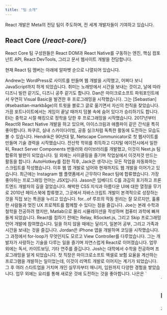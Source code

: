 ```yaml
---
title: "팀 소개"
---
```


<Intro>

React 개발은 Meta의 전담 팀이 주도하며, 전 세계 개발자들이 기여하고 있습니다.

</Intro>

## React Core {/*react-core*/}

React Core 팀 구성원들은 React DOM과 React Native를 구동하는 엔진, 핵심 컴포넌트 API, React DevTools, 그리고 문서 웹사이트 개발을 전담합니다.

현재 React 팀 멤버는 아래에 알파벳 순으로 나열되어 있습니다.

<TeamMember name="Andrew Clark" permalink="andrew-clark" photo="/images/team/acdlite.jpg" github="acdlite" twitter="acdlite" threads="acdlite" title="Engineer at Vercel">
    Andrew는 WordPress로 사이트를 만들며 웹 개발을 시작했고, 어쩌다 보니 JavaScript까지 하게 되었습니다. 취미는 노래방에서 시간을 보내는 것이고, 날에 따라 디즈니 빌런 같기도, 디즈니 공주 같기도 합니다.
</TeamMember>

<TeamMember name="Dan Abramov" permalink="dan-abramov" photo="/images/team/gaearon.jpg" github="gaearon" bsky="danabra.mov" title="Independent Engineer">
    Dan은 마이크로소프트 파워포인트에서 우연히 Visual Basic을 발견한 후 프로그래밍을 시작했습니다. 그는 [Sebastian](#sebastian-markbåge)의 트윗을 블로그 글로 옮기면서 자신의 천직을 찾았습니다. 가끔 포트나이트에서는 게임이 끝날 때까지 덤불 속에 숨어 있다가 승리하기도 합니다.
</TeamMember>

<TeamMember name="Eli White" permalink="eli-white" photo="/images/team/eli-white.jpg" github="elicwhite" twitter="Eli_White" threads="elicwhite" title="Engineering Manager at Meta">
    Eli는 중학교 시절 해킹으로 정학을 당한 후 프로그래밍을 시작했습니다. 2017년부터 React와 React Native 개발을 하고 있으며, 아이스크림과 애플파이 같은 간식을 특히 좋아합니다. 파쿠르, 실내 스카이다이빙, 공중 실크처럼 독특한 활동에 도전하는 모습도 볼 수 있습니다.
</TeamMember>

<TeamMember name="Hendrik Liebau" permalink="hendrik-liebau" photo="/images/team/hendrik.jpg" github="unstubbable" bsky="unstubbable.bsky.social" twitter="unstubbable" title="Engineer at Vercel">
    Hendrik은 90년대 말, Netscape Communicator로 첫 웹사이트를 만들며 기술 경력을 시작했습니다. 전산학 학위를 취득하고 디지털 에이전시에서 일한 뒤, React Server Components 번들러와 라이브러리를 개발했고, 이것이 Next.js 팀 합류의 발판이 되었습니다. 일 외에는 사이클링을 즐기며 작업실에서 이것저것 만드는 활동을 합니다.
</TeamMember>

<TeamMember name="Jack Pope" permalink="jack-pope" photo="/images/team/jack-pope.jpg" github="jackpope" personal="jackpope.me" title="Engineer at Meta">
    AutoHotkey를 접한 직후, Jack은 생각나는 모든 작업을 자동화하는 스크립트를 작성했습니다. 이후 웹 앱 개발로 넘어와 현재까지도 웹 개발을 이어가고 있습니다. 최근에는 Instagram 웹 플랫폼에서 근무하다 React 팀에 합류했습니다. 가장 좋아하는 프로그래밍 언어는 JSX입니다.
</TeamMember>

<TeamMember name="Jason Bonta" permalink="jason-bonta" photo="/images/team/jasonbonta.jpg" threads="someextent" title="Engineering Manager at Meta">
    Jason은 임베디드 C를 과감히 포기하고 프론트엔드 개발자의 길을 걸었습니다. 해박한 CSS 지식과 아름다운 UI에 대한 열정을 무기로 2010년 페이스북에 합류했고, 그곳에서 자바스크립트 개발이 본격적으로 성장하는 것을 직접 보는 특권을 누리고 있습니다. for...of 루프의 작동 원리는 잘 모르지만, 훌륭한 사람들과 멋진 UX 프로젝트를 함께할 수 있다는 점을 즐깁니다.
</TeamMember>

<TeamMember name="Joe Savona" permalink="joe-savona" photo="/images/team/joe.jpg" github="josephsavona" twitter="en_JS" threads="joesavona" title="Engineer at Meta">
    Joe는 본래 수학과 철학을 전공하려 했지만, Matlab으로 물리 시뮬레이션을 작성하며 컴퓨터 과학에 빠져들게 되었습니다. React를 접하기 전에는 Relay, RSocket.js, 그리고 Skip 프로그래밍 언어 개발에 참여했습니다. 일을 하지 않을 때에는 달리기, 일본어 공부, 그리고 가족과 시간을 보내는 것을 즐깁니다.
</TeamMember>

<TeamMember name="Jordan Brown" permalink="jordan-brown" photo="/images/team/jordan.jpg" github="jbrown215" title="Engineer at Meta">
    Jordan은 iPhone 앱을 개발하며 코딩을 시작했습니다. 그 과정에서 for-loop가 무엇인지도 모르고 View Controller를 다루었습니다. 그는 개발자가 사랑하는 기술을 다루는 일을 즐기며 자연스럽게 React로 이어졌습니다. 업무 외에는 독서, 카이트보딩, 기타 연주를 즐깁니다.
</TeamMember>

<TeamMember name="Josh Story" permalink="josh-story" photo="/images/team/josh.jpg" github="gnoff" bsky="storyhb.com" title="Engineer at Vercel">
    Josh는 대학에서 수학을 전공하며 프로그래밍을 알게 되었습니다. 첫 직장은 마이크로소프트 엑셀로 보험 요율을 계산하는 프로그램을 개발하는 일이었는데, 이것이 리액트 개발로 이어지는 계기가 되었습니다. 그 후 여러 스타트업을 거치며 개인 실무자부터 매니저, 임원까지 다양한 경험을 쌓았습니다. 업무 외에는 요리를 통해 새로운 것에 도전하는 것을 좋아합니다.
</TeamMember>

<TeamMember name="Lauren Tan (나은)" permalink="lauren-tan" photo="/images/team/lauren.jpg" github="poteto" twitter="potetotes" threads="potetotes" bsky="no.lol" title="Engineer at Meta">
    나은은 `<marquee>`를 발견했을 때 개발의 전성기를 맞이했습니다. 그때부터 비슷한 느낌을 찾고 있습니다. 대학에서 컴퓨터과학 대신 재무금융을 전공하면서 엑셀로 코딩을 배웠습니다. 취미는 대화방에서 재미있는 밈을 공유하고, 남편과 함께 게임하고, 한국어를 배우고, 강아지 젤다와 노는 것입니다.
</TeamMember>

<TeamMember name="Matt Carroll" permalink="matt-carroll" photo="/images/team/matt-carroll.png" github="mattcarrollcode" twitter="mattcarrollcode" threads="mattcarrollcode" title="Developer Advocate at Meta">
    Matt는 어쩌다 보니 코딩의 세계에 발을 들였습니다. 그 후 혼자서는 만들 수 없는 것들을 커뮤니티와 함께 만드는 일에 매료되었죠. React를 다루기 전에는 YouTube, Google Assistant, Fuchsia, Google Cloud AI, 그리고 Evernote에서 일했습니다. 일을 하지 않을 때에는 등산, 재즈 감상, 가족과 시간을 보내는 것을 즐깁니다.
</TeamMember>

<TeamMember name="Mike Vitousek" permalink="mike-vitousek" photo="/images/team/mike.jpg" github="mvitousek" title="Engineer at Meta">
    Mike는 교수를 꿈꾸며 대학원에 들어갔지만, 연구 제안서를 작성하는 것보다 직접 무언가를 만드는 일이 더 적성에 맞는다는 것을 깨달았습니다. Meta에서 자바스크립트 인프라를 담당하며 경력을 쌓았고, 이것이 계기가 되어 React 컴파일러를 개발하게 되었습니다. 코딩을 하지 않는 시간에는 미국 북서부 지역에서 하이킹을 하거나 스키를 타며 시간을 보냅니다.
</TeamMember>

<TeamMember name="Mofei Zhang" permalink="mofei-zhang" photo="/images/team/mofei-zhang.png" github="mofeiZ" threads="z_mofei" title="Engineer at Meta">
    Mofei는 비디오 게임에서 치트를 만들 수 있다는 사실을 깨닫고 프로그래밍을 시작했습니다. 학부와 대학원에서는 운영체제에 집중했지만, 지금은 React를 가지고 이것저것 만드는 것을 즐기고 있습니다. 업무 외에는 클라이밍 코스를 디버깅하거나 배낭여행을 계획하는 것을 좋아합니다.
</TeamMember>

<TeamMember name="Pieter Vanderwerff" permalink="pieter-vanderwerff" photo="/images/team/pieter.jpg" github="pieterv" threads="pietervanderwerff" title="Engineer at Meta">
    Pieter는 건축공학을 공부했지만, 취업에 실패하자 직접 웹사이트를 만들었고, 그것이 그의 기술 커리어 시작점이 되었습니다. Meta에서 성능 및 언어 관련 업무를 담당했고, 지금은 React에 집중하고 있습니다. 일 외의 시간에는 산으로 오프로드 여행을 떠납니다.ㄴ
</TeamMember>

<TeamMember name="Rick Hanlon" permalink="rick-hanlon" photo="/images/team/rickhanlonii.jpg" github="rickhanlonii" twitter="rickhanlonii" threads="rickhanlonii" bsky="ricky.fm" title="Engineer at Meta">
    Ricky는 이론 수학을 전공했지만, 어쩌다 보니 몇 년간 React Native 팀에서 일하다가 React 팀에 합류했습니다. 코딩을 하지 않을 때에는 스노보드, 자전거, 암벽 등반, 골프를 즐기거나 이슈 템플릿 양식에 맞지 않는 GitHub 이슈를 닫는 일을 합니다.
</TeamMember>

<TeamMember name="Ruslan Lesiutin" permalink="ruslan-lesiutin" photo="/images/team/lesiutin.jpg" github="hoxyq" twitter="ruslanlesiutin" threads="lesiutin" title="Engineer at Meta">
    Ruslan이 UI 프로그래밍에 처음 발을 들인 것은 어린 시절 자신만의 게임 포럼 HTML 템플릿을 손수 편집하면서였습니다. 어쩌다보니 결국 컴퓨터 과학을 전공하게 되었죠. 그는 음악, 게임, 그리고 밈을 좋아하는데, 주로 밈을 가장 즐겨 봅니다.
</TeamMember>

<TeamMember name="Sebastian Markbåge" permalink="sebastian-markbåge" photo="/images/team/sebmarkbage.jpg" github="sebmarkbage" twitter="sebmarkbage" threads="sebmarkbage" title="Engineer at Vercel">
    Sebastian은 심리학을 전공했습니다. 평소에는 말이 별로 없는데, 가끔 하는 말이 몇 달 후에야 비로소 의미를 이해할 수 있을 때도 있습니다. 성은 **“mark-boa-geh”**가 올바른 발음이지만, 현실적으로 “mark-beige”로 부르기로 타협했고, 그는 React를 사용하면서도 종종 타협하곤 합니다.
</TeamMember>

<TeamMember name="Sebastian Silbermann" permalink="sebastian-silbermann" photo="/images/team/sebsilbermann.jpg" github="eps1lon" twitter="sebsilbermann" threads="sebsilbermann" title="Engineer at Vercel">
    Sebastian은 수업 중에 하던 브라우저 게임을 더 재미있게 즐기려고 프로그래밍을 배웠습니다. 이것이 계기가 되어 가능한 한 많은 오픈소스 프로젝트에 기여하게 되었죠. 코딩 외에는 React 커뮤니티의 다른 Sebastian과 Zilberman과 혼동되지 않도록 자신을 알리는 데 힘쓰고 있습니다.
</TeamMember>

<TeamMember name="Seth Webster" permalink="seth-webster" photo="/images/team/seth.jpg" github="sethwebster" twitter="sethwebster" threads="sethwebster" personal="sethwebster.com" title="Engineering Manager at Meta">
    Seth는 어릴 적 애리조나주 투손에서 자라며 프로그래밍을 시작했습니다. 학교를 마친 뒤 음악의 매력에 푹 빠져 약 10년간 투어 음악가로 활동했고, 이후 Intuit에서 일하며 직장으로 복귀했습니다. 여가 시간에는 [사진 촬영](https://www.sethwebster.com)을 하거나 미국 북동부에서 동물 구조를 위한 비행을 즐깁니다.
</TeamMember>

<TeamMember name="Sophie Alpert" permalink="sophie-alpert" photo="/images/team/sophiebits.jpg" github="sophiebits" twitter="sophiebits" threads="sophiebits" personal="sophiebits.com" title="Independent Engineer">
    React가 출시되고 4일 뒤, Sophie는 진행하던 프로젝트 전체를 React로 다시 만들었는데, 지금 생각해보기엔 좀 무모했다고 합니다. 그렇게 프로젝트의 주요 기여자가 된 후 다른 사람들은 Facebook에서 급여를 받는데 왜 자신은 받지 못하는지 궁금해했고, 결국 공식적으로 팀에 합류해 React의 초기 성장을 이끌었습니다. 비록 몇 년 전에 회사를 그만두었지만, 여전히 팀의 그룹 채팅방에 남아 "가치를 제공"하고 있습니다.
</TeamMember>

<TeamMember name="Yuzhi Zheng" permalink="yuzhi-zheng" photo="/images/team/yuzhi.jpg" github="yuzhi" twitter="yuzhiz" threads="yuzhiz" title="Engineering Manager at Meta">
    Yuzhi는 학교에서 컴퓨터 과학을 전공했습니다. 실험실에 가지 않아도 코드가 바로 실행되는 즉각적인 만족감에 매료되었죠. 현재는 React 팀의 매니저로 일하고 있으며, 그전에는 Relay 데이터 페칭 프레임워크 개발에 참여했습니다. 여가 시간에는 정원을 가꾸거나 집안을 보수하며 삶을 최적화하는 것을 즐깁니다.
</TeamMember>

## Past contributors {/*past-contributors*/}

과거 팀 멤버와 수년에 걸쳐 React에 크게 기여한 사람들은 [감사의 말](/community/acknowledgements) 페이지에서 확인할 수 있습니다.
